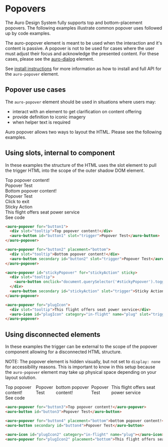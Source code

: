 # Popovers

The Auro Design System fully supports top and bottom-placement popovers. The following examples illustrate common popover uses followed up by code examples.

The auro-popover element is meant to be used when the interaction and it's content is passive. A popover is not to be used for cases where the user must adjust their focus and acknowledge the presented content. For these cases, please see the [auro-dialog](https://auro.alaskaair.com/components/auro/dialog) element.

See [install instructions](https://auro.alaskaair.com/components/auro/popover/install) for more information as how to install and full API for the `auro-popover` element.

## Popover use cases

The `auro-popover` element should be used in situations where users may:

* interact with an element to get clarification on content offering
* provide definition to iconic imagery
* when helper text is required

Auro popover allows two ways to layout the HTML. Please see the following examples.

## Using slots, internal to component

In these examples the structure of the HTML uses the slot element to pull the trigger HTML into the scope of the outer shadow DOM element.

<div class="exampleWrapper">
  <auro-popover for="button1">
    <div slot="tooltip">Top popover content!</div>
    <auro-button id="button1" slot="trigger">Popover Test</auro-button>
  </auro-popover>

  <auro-popover for="button2" placement="bottom">
    <div slot="tooltip">Bottom popover content!</div>
    <auro-button secondary id="button2" slot="trigger">Popover Test</auro-button>
  </auro-popover>

  <auro-popover id="stickyPopover" for="stickyAction" sticky>
    <div slot="tooltip">
      <auro-button onclick="document.querySelector('#stickyPopover').toggle()">Click to exit</auro-button>
    </div>
    <auro-button secondary id="stickyAction" slot="trigger">Sticky Action</auro-button>
  </auro-popover>

  <auro-popover for="plugIcon">
    <div slot="tooltip">This flight offers seat power service</div>
    <auro-icon id="plugIcon" category="in-flight" name="plug" slot="trigger"></auro-icon>
  </auro-popover>
</div>

<auro-accordion lowProfile justifyRight>
  <span slot="trigger">See code</span>

```html
<auro-popover for="button1">
  <div slot="tooltip">Top popover content!</div>
  <auro-button id="button1" slot="trigger">Popover Test</auro-button>
</auro-popover>

<auro-popover for="button2" placement="bottom">
  <div slot="tooltip">Bottom popover content!</div>
  <auro-button secondary id="button2" slot="trigger">Popover Test</auro-button>
</auro-popover>

<auro-popover id="stickyPopover" for="stickyAction" sticky>
  <div slot="tooltip">
    <auro-button onclick="document.querySelector('#stickyPopover').toggle()">Click to exit</auro-button>
  </div>
  <auro-button secondary id="stickyAction" slot="trigger">Sticky Action</auro-button>
</auro-popover>

<auro-popover for="plugIcon">
  <div slot="tooltip">This flight offers seat power service</div>
  <auro-icon id="plugIcon" category="in-flight" name="plug" slot="trigger"></auro-icon>
</auro-popover>
```

</auro-accordion>

## Using disconnected elements

In these examples the trigger can be external to the scope of the popover component allowing for a disconnected HTML structure.

NOTE: The popover element is hidden visually, but not set to `display: none` for accessibility reasons. This is important to know in this setup because the `auro-popover` element may take up physical space depending on your layout solution.

<style>
  .demoFlex {
    display: flex;
    align-items: flex-start;
    align-items: center;
  }

  .demoFlex > auro-button {
    margin-right: 0.25rem;
  }
</style>

<div class="exampleWrapper demoFlex">
  <auro-popover for="button3"><div slot="tooltip">Top popover content!</div></auro-popover>
  <auro-button id="button3">Popover Test</auro-button>
  <auro-popover for="button4" placement="bottom"><div slot="tooltip">bottom popover content!</div></auro-popover>
  <auro-button secondary id="button4">Popover Test</auro-button>
  <auro-icon id="plugIcon2" category="in-flight" name="plug"></auro-icon>
  <auro-popover for="plugIcon2" placement="bottom"><div slot="tooltip">This flight offers seat power service</div></auro-popover>
</div>

<auro-accordion lowProfile justifyRight>
  <span slot="trigger">See code</span>

```html
<auro-popover for="button3">Top popover content!</auro-popover>
<auro-button id="button3">Popover Test</auro-button>

<auro-popover for="button4" placement="bottom">bottom popover content!</auro-popover>
<auro-button secondary id="button4">Popover Test</auro-button>

<auro-icon id="plugIcon2" category="in-flight" name="plug"></auro-icon>
<auro-popover for="plugIcon2" placement="bottom">This flight offers seat power service</auro-popover>
```

</auro-accordion>